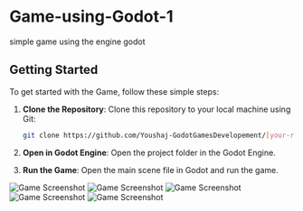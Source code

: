 # Game-using-Godot-1
simple game using the engine godot

## Getting Started

To get started with the Game, follow these simple steps:

1. **Clone the Repository**: 
   Clone this repository to your local machine using Git:

   ```bash
   git clone https://github.com/Youshaj-GodotGamesDevelopement/[your-repo-name].git
2. **Open in Godot Engine**:
    Open the project folder in the Godot Engine.

3. **Run the Game**:
    Open the main scene file in Godot and run the game.


![Game Screenshot](1.png)
![Game Screenshot](2.png)
![Game Screenshot](3.png)
![Game Screenshot](4.png)
![Game Screenshot](5.png)
